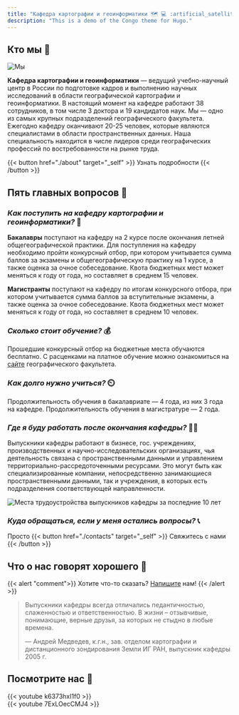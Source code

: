 ```yaml
---
title: "Кафедра картографии и геоинформатики 🗺️ 💻 :artificial_satellite:"
description: "This is a demo of the Congo theme for Hugo."
---
```


## Кто мы :wave:

![Мы](img/cafedra.jpg)

__Кафедра картографии и геоинформатики__ — ведущий учебно-научный центр в России по подготовке кадров и выполнению научных исследований в области географической картографии и геоинформатики. В настоящий момент на кафедре работают 38 сотрудников, в том числе 3 доктора и 19 кандидатов наук. Мы — одно из самых крупных подразделений географического факультета. Ежегодно кафедру оканчивают 20-25 человек, которые являются специалистами в области пространственных данных. Наша специальность находится в числе лидеров среди географических профессий по востребованности на рынке труда.

{{< button href="./about" target="_self" >}}
    Узнать подробности
{{< /button >}}

## Пять главных вопросов 🤔

### _Как поступить на кафедру картографии и геоинформатики?_ 🏃 

__Бакалавры__ поступают на кафедру на 2 курсе после окончания летней общегеографической практики. Для поступления на кафедру необходимо пройти конкурсный отбор, при котором учитывается сумма баллов за экзамены и общегеографическую практику на 1 курсе, а также оценка за очное собеседование. Квота бюджетных мест может меняться к году от года, но составляет в среднем 15 человек. 

__Магистранты__ поступают на кафедру по итогам конкурсного отбора, при котором учитывается сумма баллов за вступительные экзамены, а также оценка за очное собеседование. Квота бюджетных мест может меняться к году от года, но составляет в среднем 10 человек.

### _Сколько стоит обучение?_ 💰

Прошедшие конкурсный отбор на бюджетные места обучаются бесплатно. С расценками на платное обучение можно ознакомиться на [сайте](http://www.geogr.msu.ru/education/vo/24_stoimost_obuchenia/) географического факультета.

### _Как долго нужно учиться?_ ⏲️

Продолжительность обучения в бакалавриате — 4 года, из них 3 года на кафедре. Продолжительность обучения в магистратуре — 2 года.

### _Где я буду работать после окончания кафедры?_ 👩‍🏭

Выпускники кафедры работают в бизнесе, гос. учреждениях, производственных и научно-исследовательских организациях, чья деятельность связана с пространственными данными и управлением территориально-рассредоточенными ресурсами. Это могут быть как специализированные компании, непосредственно занимающиеся пространственными данными, так и учреждения, в которых есть подразделения соответствующей направленности.

![Места трудоустройства выпускников кафедры за последние 10 лет](img/companies.png)

### _Куда обращаться, если у меня остались вопросы?_ 📞

Просто {{< button href="./contacts" target="_self" >}} Свяжитесь с нами {{< /button >}}


## Что о нас говорят хорошего 🤗

{{< alert "comment">}}
Хотите что-то сказать? [Напишите](carto@geogr.msu.ru) нам! 
{{< /alert >}}

> Выпускники кафедры всегда отличались педантичностью, слаженностью и ответственностью. В жизни – отзывчивые, понимающие, верные друзья, за которых не стыдно в любые времена.
> 
> — Андрей Медведев, к.г.н., зав. отделом картографии и дистанционного зондирования Земли ИГ РАН, выпускник кафедры 2005 г.

## Посмотрите нас 🎥

{{< youtube k6373hxI1f0 >}}
<br>
{{< youtube 7ExLOecCMJ4 >}}






